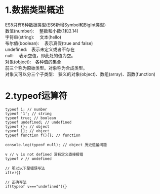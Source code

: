 # 1.数据类型概述
ES5只有6种数据类型(ES6新增Symbol和BigInt类型)<br>
数值(number):&emsp; 整数和小数(1和3.14)<br>
字符串(string): &emsp;文本(hello)<br>
布尔值(boolean): &emsp;表示真假(true and false)<br>
undefined:&emsp;表示未定义或者不存在 <br>
null:&emsp; 表示空值，即此处的值为空。<br>
对象(object):&emsp;各种值的集合<br>
前三个称为原始类型。对象称为合成类型。<br>
对象又可以分三个子类型:&emsp;狭义的对象(object)、数组(array)、函数(function) <br>
# 2.typeof运算符
```
typeof 1; // number
typeof '1'; // string
typeof true; // boolean
typeof undefined; // undefined
typeof {}; // object
typeof []; // object
typeof function f(){}; // function

console.log(typeof null); // object 历史遗留问题

v // v is not defined 没有定义直接报错
typeof v // undefined 

// 所以以下是错误写法
if(v){}

// 正确写法
if(typeof v==="undefined"){}
```